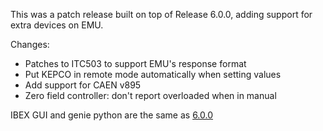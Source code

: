 This was a patch release built on top of Release 6.0.0, adding support for extra devices on EMU.

Changes:

- Patches to ITC503 to support EMU's response format
- Put KEPCO in remote mode automatically when setting values
- Add support for CAEN v895
- Zero field controller: don't report overloaded when in manual

IBEX GUI and genie python are the same as [6.0.0](https://github.com/ISISComputingGroup/IBEX/wiki/Release-Notes-v6.0.0)